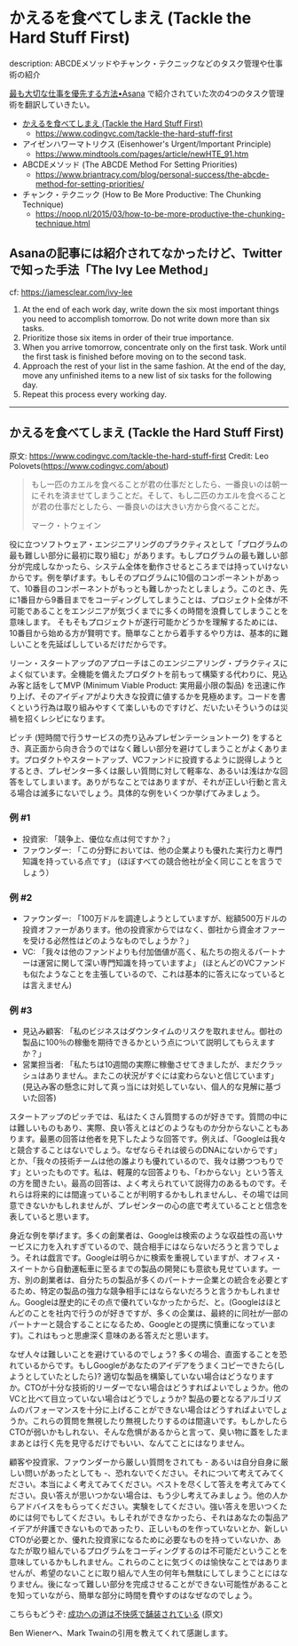かえるを食べてしまえ (Tackle the Hard Stuff First)
===============================================

description: ABCDEメソッドやチャンク・テクニックなどのタスク管理や仕事術の紹介

[最も大切な仕事を優先する方法•Asana](https://asana.com/ja/resources/how-prioritize-tasks-work) で紹介されていた次の4つのタスク管理術を翻訳していきたい。

- [かえるを食べてしまえ  (Tackle the Hard Stuff First)](https://www.codingvc.com/tackle-the-hard-stuff-first)
    - https://www.codingvc.com/tackle-the-hard-stuff-first
- アイゼンハワーマトリクス (Eisenhower's Urgent/Important Principle)
    - https://www.mindtools.com/pages/article/newHTE_91.htm
- ABCDEメソッド (The ABCDE Method For Setting Priorities)
    - https://www.briantracy.com/blog/personal-success/the-abcde-method-for-setting-priorities/
- チャンク・テクニック (How to Be More Productive: The Chunking Technique)
    - https://noop.nl/2015/03/how-to-be-more-productive-the-chunking-technique.html

## Asanaの記事には紹介されてなかったけど、Twitterで知った手法「The Ivy Lee Method」
cf: https://jamesclear.com/ivy-lee

1. At the end of each work day, write down the six most important things you need to accomplish tomorrow. Do not write down more than six tasks.
2. Prioritize those six items in order of their true importance.
3. When you arrive tomorrow, concentrate only on the first task. Work until the first task is finished before moving on to the second task.
4. Approach the rest of your list in the same fashion. At the end of the day, move any unfinished items to a new list of six tasks for the following day.
5. Repeat this process every working day.


----

## かえるを食べてしまえ (Tackle the Hard Stuff First)
原文: https://www.codingvc.com/tackle-the-hard-stuff-first
Credit: Leo Polovets(https://www.codingvc.com/about)

> もし一匹のカエルを食べることが君の仕事だとしたら、一番良いのは朝一にそれを済ませてしまうことだ。そして、もし二匹のカエルを食べることが君の仕事だとしたら、一番良いのは大きい方から食べることだ。
> 
> マーク・トウェイン

役に立つソフトウェア・エンジニアリングのプラクティスとして「プログラムの最も難しい部分に最初に取り組む」があります。もしプログラムの最も難しい部分が完成しなかったら、システム全体を動作させるところまでは持っていけないからです。例を挙げます。もしそのプログラムに10個のコンポーネントがあって、10番目のコンポーネントがもっとも難しかったとしましょう。このとき、先に1番目から9番目までをコーディングしてしまうことは、プロジェクト全体が不可能であることをエンジニアが気づくまでに多くの時間を浪費してしまうことを意味します。 そもそもプロジェクトが遂行可能かどうかを理解するためには、10番目から始める方が賢明です。簡単なことから着手するやり方は、基本的に難しいことを先延ばししているだけだからです。

リーン・スタートアップのアプローチはこのエンジニアリング・プラクティスによく似ています。全機能を備えたプロダクトを前もって構築する代わりに、見込み客と話をしてMVP (Minimum Viable Product: 実用最小限の製品) を迅速に作り上げ、そのアイディアがより大きな投資に値するかを見極めます。コードを書くという行為は取り組みやすくて楽しいものですけど、だいたいそういうのは災禍を招くレシピになります。

ピッチ (短時間で行うサービスの売り込みプレゼンテーショントーク) をするとき、真正面から向き合うのではなく難しい部分を避けてしまうことがよくあります。プロダクトやスタートアップ、VCファンドに投資するように説得しようとするとき、プレゼンター多くは厳しい質問に対して軽率な、あるいは浅はかな回答をしてしまいます。ありがちなことではありますが、それが正しい行動と言える場合は滅多にないでしょう。具体的な例をいくつか挙げてみましょう。

### 例 #1
- 投資家: 「競争上、優位な点は何ですか？」
- ファウンダー: 「この分野においては、他の企業よりも優れた実行力と専門知識を持っている点です」
  (ほぼすべての競合他社が全く同じことを言うでしょう）

### 例 #2
- ファウンダー: 「100万ドルを調達しようとしていますが、総額500万ドルの投資オファーがあります。他の投資家からではなく、御社から資金オファーを受ける必然性はどのようなものでしょうか？」
- VC: 「我々は他のファンドよりも付加価値が高く、私たちの抱えるパートナーは運営に関して深い専門知識を持っていますよ」
  (ほとんどのVCファンドも似たようなことを主張しているので、これは基本的に答えになっているとは言えません)

### 例 #3
- 見込み顧客: 「私のビジネスはダウンタイムのリスクを取れません。御社の製品に100％の稼働を期待できるかという点について説明してもらえますか？」
- 営業担当者: 「私たちは10週間の実際に稼働させてきましたが、まだクラッシュはありません。またこの状況がすぐには変わらないと信じています」
  (見込み客の懸念に対して真っ当には対処していない、個人的な見解に基づいた回答)

スタートアップのピッチでは、私はたくさん質問するのが好きです。質問の中には難しいものもあり、実際、良い答えとはどのようなものか分からないこともあります。最悪の回答は他者を見下したような回答です。例えば、「Googleは我々と競合することはないでしょう。なぜならそれは彼らのDNAにないからです」とか、「我々の技術チームは他の誰よりも優れているので、我々は勝つつもりです」といったものです。私は、軽蔑的な回答よりも、「わからない」という答えの方を聞きたい。最高の回答は、よく考えられていて説得力のあるものです。それらは将来的には間違っていることが判明するかもしれませんし、その場では同意できないかもしれませんが、プレゼンターの心の底で考えていることと信念を表していると思います。

身近な例を挙げます。多くの創業者は、Googleは検索のような収益性の高いサービスに力を入れすぎているので、競合相手にはならないだろうと言うでしょう。それは戯言です。Googleは明らかに検索を重視していますが、オフィス・スイートから自動運転車に至るまでの製品の開発にも意欲も見せています。一方、別の創業者は、自分たちの製品が多くのパートナー企業との統合を必要とするため、特定の製品の強力な競争相手にはならないだろうと言うかもしれません。Googleは歴史的にその点で優れていなかったからだ、と。(Googleはほとんどのことを社内で行うのが好きですが、多くの企業は、最終的に同社が一部のパートナーと競合することになるため、Googleとの提携に慎重になっています)。これはもっと思慮深く意味のある答えだと思います。

なぜ人々は難しいことを避けているのでしょう? 多くの場合、直面することを恐れているからです。もしGoogleがあなたのアイデアをうまくコピーできたら(しようとしていたとしたら)? 適切な製品を構築していない場合はどうなりますか。CTOが十分な技術的リーダーでない場合はどうすればよいでしょうか。他のVCと比べて目立っていない場合はどうでしょうか? 製品の要となるアルゴリズムのパフォーマンスを十分に上げることができない場合はどうすればよいでしょうか。これらの質問を無視したり無視したりするのは間違いです。もしかしたらCTOが弱いかもしれない、そんな危惧があるからと言って、臭い物に蓋をしたままあとは行く先を見守るだけでもいい、なんてことにはなりません。

顧客や投資家、ファウンダーから厳しい質問をされても - あるいは自分自身に厳しい問いがあったとしても -、恐れないでください。それについて考えてみてください。本当によく考えてみてください。ベストを尽くして答えを考えてみてください。良い答えが思いつかない場合は、もう少し考えてみましょう。他の人からアドバイスをもらってください。実験をしてください。強い答えを思いつくためには何でもしてください。もしそれができなかったら、それはあなたの製品アイデアが弁護できないものであったり、正しいものを作っていないとか、新しいCTOが必要とか、優れた投資家になるために必要なものを持っていないか、あなたが取り組んでいるプログラムをコーディングするのは不可能だということを意味しているかもしれません。これらのことに気づくのは愉快なことではありませんが、希望のないことに取り組んで人生の何年も無駄にしてしまうことにはなりません。後になって難しい部分を完成させることができない可能性があることを知っていながら、簡単な部分に時間を費やすのはなぜなのでしょう。

こちらもどうぞ: [成功への道は不快感で舗装されている](http://codingvc.com/the-road-to-success-is-paved-with-discomfort/) (原文)

Ben Wienerへ、Mark Twainの引用を教えてくれて感謝します。
